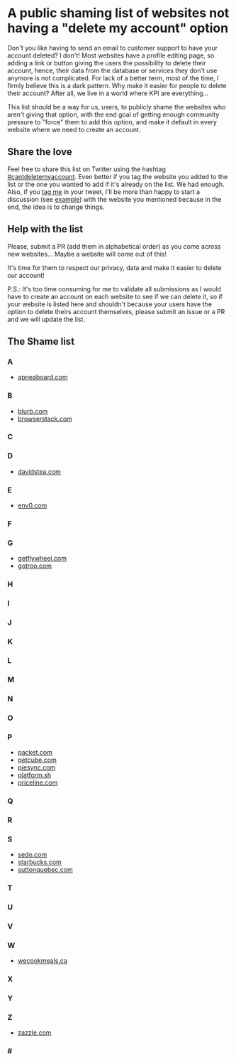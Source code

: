 # A public shaming list of websites not having a "delete my account" option

Don't you like having to send an email to customer support to have your account deleted? I don't! Most websites have a profile editing page, so adding a link or button giving the users the possibility to delete their account, hence, their data from the database or services they don't use anymore is not complicated. For lack of a better term, most of the time, I firmly believe this is a dark pattern. Why make it easier for people to delete their account? After all, we live in a world where KPI are everything...

This list should be a way for us, users, to publicly shame the websites who aren't giving that option, with the end goal of getting enough community pressure to "force" them to add this option, and make it default in every website where we need to create an account.

## Share the love
Feel free to share this list on Twitter using the hashtag [#cantdeletemyaccount](https://twitter.com/hashtag/cantdeletemyaccount). Even better if you tag the website you added to the list or the one you wanted to add if it's already on the list. We had enough. Also, if you [tag me](https://twitter.com/fharper) in your tweet, I'll be more than happy to start a discussion (see [example](https://twitter.com/BlurbBooks/status/1238650092103634945)) with the website you mentioned because in the end, the idea is to change things.

## Help with the list
Please, submit a PR (add them in alphabetical order) as you come across new websites... Maybe a website will come out of this!

It's time for them to respect our privacy, data and make it easier to delete our account!

P.S.: It's too time consuming for me to validate all submissions as I would have to create an account on each website to see if we can delete it, so if your website is listed here and shouldn't because your users have the option to delete theirs account themselves, please submit an issue or a PR and we will update the list.

## The Shame list

### A
- [apneaboard.com](http://www.apneaboard.com)

### B
- [blurb.com](https://www.blurb.com)
- [browserstack.com](https://www.browserstack.com)

### C

### D
- [davidstea.com](https://www.davidstea.com)

### E
- [env0.com](https://www.env0.com)

### F

### G
- [getflywheel.com](https://getflywheel.com)
- [gotroo.com](https://www.gotroo.com)

### H

### I

### J

### K

### L

### M

### N

### O

### P
- [packet.com](https://www.packet.com)
- [petcube.com](https://petcube.com)
- [piesync.com](https://www.piesync.com)
- [platform.sh](https://platform.sh)
- [priceline.com](https://www.priceline.com)

### Q

### R

### S
- [sedo.com](https://sedo.com)
- [starbucks.com](https://starbucks.com)
- [suttonquebec.com](https://www.suttonquebec.com)

### T

### U

### V

### W
- [wecookmeals.ca](https://www.wecookmeals.ca)

### X

### Y

### Z
- [zazzle.com](https://www.zazzle.com)

### \#

